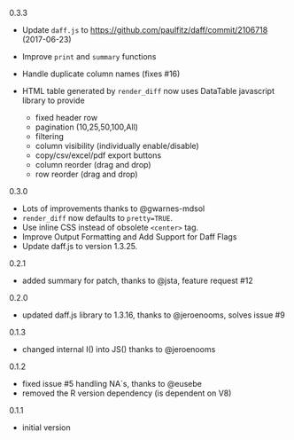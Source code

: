 0.3.3

- Update `daff.js` to https://github.com/paulfitz/daff/commit/2106718 (2017-06-23)
- Improve `print` and `summary` functions
- Handle duplicate column names (fixes #16)
- HTML table generated by `render_diff` now uses DataTable javascript library to provide

    - fixed header row
    - pagination (10,25,50,100,All)
    - filtering
    - column visibility (individually enable/disable)
    - copy/csv/excel/pdf export buttons
    - column reorder (drag and drop)
    - row reorder (drag and drop)
  
0.3.0

- Lots of improvements thanks to @gwarnes-mdsol
- `render_diff` now defaults to `pretty=TRUE`.
- Use inline CSS instead of obsolete `<center>` tag.
- Improve Output Formatting and Add Support for Daff Flags
- Update daff.js to version 1.3.25.

0.2.1

- added summary for patch, thanks to @jsta, feature request #12

0.2.0

- updated daff.js library to 1.3.16, thanks to @jeroenooms, solves issue #9

0.1.3

- changed internal I() into JS() thanks to @jeroenooms

0.1.2

- fixed issue #5 handling NA`s, thanks to @eusebe
- removed the R version dependency (is dependent on V8)

0.1.1

- initial version
